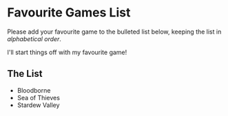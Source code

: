 # Favourite Games List

Please add your favourite game to the bulleted list below, keeping the list in *alphabetical order*.

I'll start things off with my favourite game!

## The List

* Bloodborne
* Sea of Thieves
* Stardew Valley